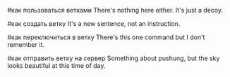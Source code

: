 #как пользоваться ветками
There's nothing here either. It's just a decoy.

#как создать ветку
It's a new sentence, not an instruction.

#как переключиться в ветку
There's this one command but I don't remember it.

#как отправить ветку на сервер
Something about pushung, but the sky looks beautiful at this time of day.